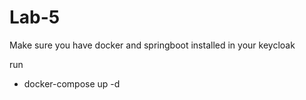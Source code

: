 # Lab-5

Make sure you have docker and springboot installed in your keycloak

run
- docker-compose up -d
